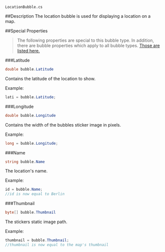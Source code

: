 ```
LocationBubble.cs
```

##Description
The location bubble is used for displaying a location on a map.  

##Special Properties
> The following properties are special to this bubble type. In addition, there are bubble properties which apply to all bubble types. [Those are listed here.](//github.com/Disa-im/DisaOpenSource/wiki/Bubble-Properties)

###Latitude
```c#
double bubble.Latitude
```
Contains the latitude of the location to show.

Example:
```c#
lati = bubble.Latitude;
```

###Longitude
```c#
double bubble.Longitude
```
Contains the width of the bubbles sticker image in pixels.

Example:
```c#
long = bubble.Longitude;
```

###Name
```c#
string bubble.Name
```
The location's name.

Example:
```c#
id = bubble.Name;
//id is now equal to Berlin
```

###Thumbnail
```c#
byte[] bubble.Thumbnail
```
The stickers static image path.

Example:
```c#
thumbnail = bubble.Thumbnail;
//thumbnail is now equal to the map's thumbnail
```